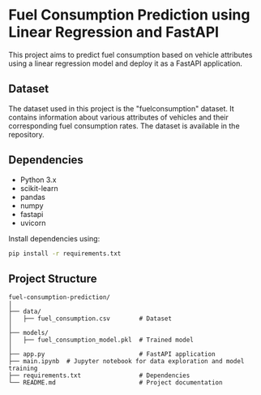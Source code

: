 # Fuel Consumption Prediction using Linear Regression and FastAPI

This project aims to predict fuel consumption based on vehicle attributes using a linear regression model and deploy it as a FastAPI application.

## Dataset
The dataset used in this project is the "fuelconsumption" dataset. It contains information about various attributes of vehicles and their corresponding fuel consumption rates. The dataset is available in the repository.

## Dependencies
- Python 3.x
- scikit-learn
- pandas
- numpy
- fastapi
- uvicorn

Install dependencies using:
```bash
pip install -r requirements.txt
````
## Project Structure

```` 
fuel-consumption-prediction/
│
├── data/
│   ├── fuel_consumption.csv        # Dataset
│
├── models/
│   ├── fuel_consumption_model.pkl  # Trained model
│
├── app.py                          # FastAPI application
├── main.ipynb  # Jupyter notebook for data exploration and model training
├── requirements.txt                # Dependencies
└── README.md                       # Project documentation

````